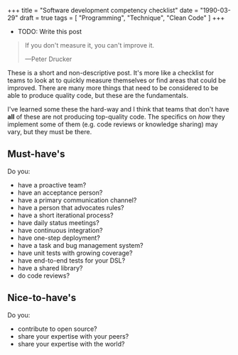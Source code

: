 +++
title = "Software development competency checklist"
date = "1990-03-29"
draft = true
tags = [
    "Programming",
    "Technique",
    "Clean Code"
]
+++

- TODO: Write this post

> If you don't measure it, you can't improve it.
>
> —Peter Drucker

These is a short and non-descriptive post. It's more like a checklist for teams
to look at to quickly measure themselves or find areas that could be
improved. There are many more things that need to be considered to be able to
produce quality code, but these are the fundamentals.

I've learned some these the hard-way and I think that teams that don't have
**all** of these are not producing top-quality code. The specifics on *how* they
implement some of them (e.g. code reviews or knowledge sharing) may vary, but
they must be there.

## Must-have's

Do you:

- have a proactive team?
- have an acceptance person?
- have a primary communication channel?
- have a person that advocates rules?
- have a short iterational process?
- have daily status meetings?
- have continuous integration?
- have one-step deployment?
- have a task and bug management system?
- have unit tests with growing coverage?
- have end-to-end tests for your DSL?
- have a shared library?
- do code reviews?

## Nice-to-have's

Do you:

- contribute to open source?
- share your expertise with your peers?
- share your expertise with the world?
